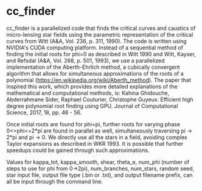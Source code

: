 # cc_finder
cc_finder is a parallelized code that finds the critical curves and caustics of micro-lensing star fields using the parametric representation 
of the critical curves from Witt (A&A, Vol. 236, p. 311, 1990). The code is written using NVIDIA's CUDA computing platform. Instead of a 
sequential method of finding the initial roots for phi=0 as described in Witt 1990 and Witt, Kayser, and Refsdal (A&A, Vol. 268, p. 501, 1993), 
we use a parallelized implementation of the Aberth-Ehrlich method, a cubically convergent algorithm that allows for simultaneous approximations 
of the roots of a polynomial (https://en.wikipedia.org/wiki/Aberth_method). The paper that inspired this work, which provides more detailed 
explanations of the mathematical and computational methods, is: Kahina Ghidouche, Abderrahmane Sider, Raphael Couturier, Christophe Guyeux. 
Efficient high degree polynomial root finding using GPU. Journal of Computational Science, 2017, 18, pp. 46 - 56.

Once initial roots are found for phi=pi, further roots for varying phase 0<=phi<=2\*pi are found in parallel as well, simultaneously 
traversing pi -> 2\*pi and pi -> 0. We directly use all the stars in a field, avoiding complex Taylor expansions as described in WKR 1993. 
It is possible that further speedups could be gained through such approximations. 

Values for kappa_tot, kappa_smooth, shear, theta_e, num_phi (number of steps to use for phi from 0->2pi), num_branches, num_stars, random seed, star input file, 
output file type (.bin or .txt), and output filename prefix, can all be input through the command line.  

